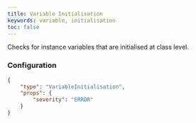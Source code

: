 ```yaml
---
title: Variable Initialisation
keywords: variable, initialisation
toc: false
---
```


Checks for instance variables that are initialised at class level.

### Configuration

```json
{
    "type": "VariableInitialisation",
    "props": {
        "severity": "ERROR"
    }
}
```